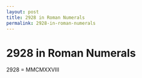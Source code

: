 ```yaml
---
layout: post
title: 2928 in Roman Numerals
permalink: 2928-in-roman-numerals
---
```


# 2928 in Roman Numerals

2928 = MMCMXXVIII
